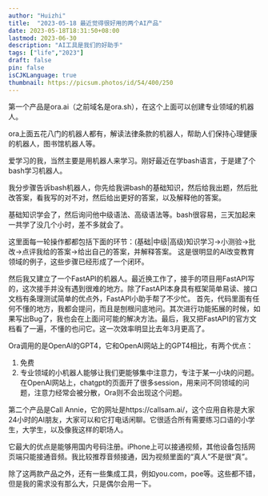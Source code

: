 ```yaml
---
author: "Huizhi"
title:  "2023-05-18 最近觉得很好用的两个AI产品" 
date: 2023-05-18T18:31:50+08:00 
lastmod: 2023-06-30
description: "AI工具是我们的好助手"
tags: ["life","2023"]
draft: false
pin: false
isCJKLanguage: true
thumbnail: https://picsum.photos/id/54/400/250
---
```



第一个产品是ora.ai（之前域名是ora.sh），在这个上面可以创建专业领域的机器人。

ora上面五花八门的机器人都有，解读法律条款的机器人，帮助人们保持心理健康的机器人，图书馆机器人等。

爱学习的我，当然主要是用机器人来学习。刚好最近在学bash语言，于是建了个bash学习机器人。

我分步骤告诉bash机器人，你先给我讲bash的基础知识，然后给我出题，然后批改答案，看我写的对不对，然后给出更好的答案，以及解释他的答案。

基础知识学会了，然后询问他中级语法、高级语法等。bash很容易，三天加起来一共学了没几个小时，差不多就会了。

这里面每一轮操作都都包括下面的环节：(基础|中级|高级)知识学习->小测验->批改->点评我给的答案->给出自己的答案，并解释答案。
这是很明显的AI改变教育领域的例子，这些步骤已经形成了一个闭环。

然后我又建立了一个FastAPI的机器人。最近换工作了，接手的项目用FastAPI写的，这次接手并没有遇到很难的地方。除了FastAPI本身具有框架简单易读、接口文档有条理测试简单的优点外，FastAPI小助手帮了不少忙。
首先，代码里面有任何不懂的地方，我都会提问，而且是刨根问底地问。其次进行功能拓展的时候，如果写出Bug了，我也会在上面问可能的解决方法。最后，我又把FastAPI的官方文档看了一遍，不懂的也问它。这一次效率明显比去年3月更高了。

Ora调用的是OpenAI的GPT4，它和OpenAI网站上的GPT4相比，有两个优点：
1. 免费
2. 专业领域的小机器人能够让我们更能够集中注意力，专注于某一小块的问题。
在OpenAI网站上，chatgpt的页面开了很多session，用来问不同领域的问题，注意力经常会被分散，Ora则不会出现这个问题。

第二个产品是Call Annie，它的网址是https://callsam.ai/，这个应用自称是大家24小时的AI朋友，大家可以和它打电话闲聊。它很适合所有需要练习口语的小学生，大学生，以及像我这样的职场人。

它最大的优点是能够用国内号码注册。iPhone上可以接通视频，其他设备包括网页端只能接通音频。我比较推荐音频接通，因为视频里面的“真人”不是很“真”。

除了这两款产品之外，还有一些集成工具，例如you.com，poe等。这些都不错，但是我的需求没有那么大，只是偶尔会用一下。
